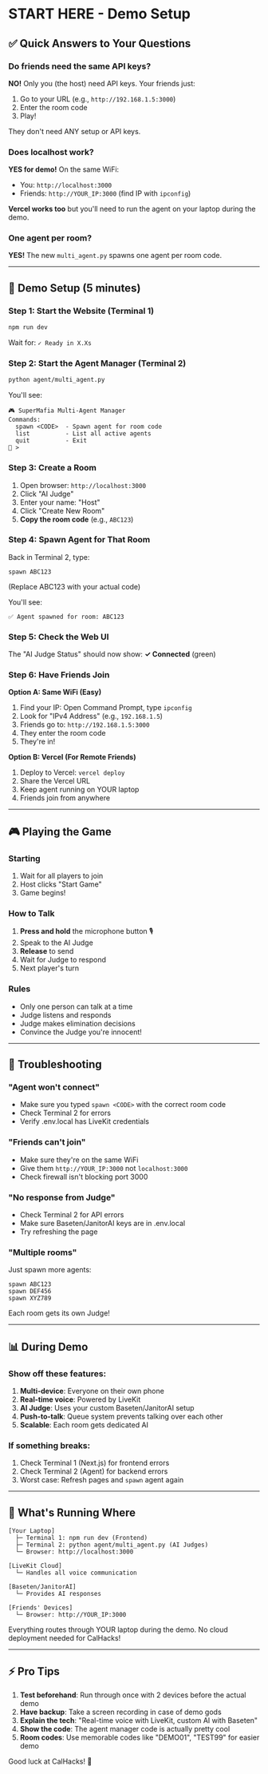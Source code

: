 # START HERE - Demo Setup

## ✅ Quick Answers to Your Questions

### **Do friends need the same API keys?**
**NO!** Only you (the host) need API keys. Your friends just:
1. Go to your URL (e.g., `http://192.168.1.5:3000`)
2. Enter the room code
3. Play!

They don't need ANY setup or API keys.

### **Does localhost work?**
**YES for demo!** On the same WiFi:
- You: `http://localhost:3000`
- Friends: `http://YOUR_IP:3000` (find IP with `ipconfig`)

**Vercel works too** but you'll need to run the agent on your laptop during the demo.

### **One agent per room?**
**YES!** The new `multi_agent.py` spawns one agent per room code.

---

## 🚀 Demo Setup (5 minutes)

### Step 1: Start the Website (Terminal 1)
```bash
npm run dev
```
Wait for: `✓ Ready in X.Xs`

### Step 2: Start the Agent Manager (Terminal 2)
```bash
python agent/multi_agent.py
```
You'll see:
```
🎮 SuperMafia Multi-Agent Manager
Commands:
  spawn <CODE>  - Spawn agent for room code
  list          - List all active agents
  quit          - Exit
🤖 >
```

### Step 3: Create a Room
1. Open browser: `http://localhost:3000`
2. Click "AI Judge"
3. Enter your name: "Host"
4. Click "Create New Room"
5. **Copy the room code** (e.g., `ABC123`)

### Step 4: Spawn Agent for That Room
Back in Terminal 2, type:
```
spawn ABC123
```
(Replace ABC123 with your actual code)

You'll see:
```
✅ Agent spawned for room: ABC123
```

### Step 5: Check the Web UI
The "AI Judge Status" should now show: **✓ Connected** (green)

### Step 6: Have Friends Join

**Option A: Same WiFi (Easy)**
1. Find your IP: Open Command Prompt, type `ipconfig`
2. Look for "IPv4 Address" (e.g., `192.168.1.5`)
3. Friends go to: `http://192.168.1.5:3000`
4. They enter the room code
5. They're in!

**Option B: Vercel (For Remote Friends)**
1. Deploy to Vercel: `vercel deploy`
2. Share the Vercel URL
3. Keep agent running on YOUR laptop
4. Friends join from anywhere

---

## 🎮 Playing the Game

### Starting
1. Wait for all players to join
2. Host clicks "Start Game"
3. Game begins!

### How to Talk
1. **Press and hold** the microphone button 🎙️
2. Speak to the AI Judge
3. **Release** to send
4. Wait for Judge to respond
5. Next player's turn

### Rules
- Only one person can talk at a time
- Judge listens and responds
- Judge makes elimination decisions
- Convince the Judge you're innocent!

---

## 🐛 Troubleshooting

### "Agent won't connect"
- Make sure you typed `spawn <CODE>` with the correct room code
- Check Terminal 2 for errors
- Verify .env.local has LiveKit credentials

### "Friends can't join"
- Make sure they're on the same WiFi
- Give them `http://YOUR_IP:3000` not `localhost:3000`
- Check firewall isn't blocking port 3000

### "No response from Judge"
- Check Terminal 2 for API errors
- Make sure Baseten/JanitorAI keys are in .env.local
- Try refreshing the page

### "Multiple rooms"
Just spawn more agents:
```
spawn ABC123
spawn DEF456
spawn XYZ789
```
Each room gets its own Judge!

---

## 📊 During Demo

### Show off these features:
1. **Multi-device**: Everyone on their own phone
2. **Real-time voice**: Powered by LiveKit
3. **AI Judge**: Uses your custom Baseten/JanitorAI setup
4. **Push-to-talk**: Queue system prevents talking over each other
5. **Scalable**: Each room gets dedicated AI

### If something breaks:
1. Check Terminal 1 (Next.js) for frontend errors
2. Check Terminal 2 (Agent) for backend errors
3. Worst case: Refresh pages and `spawn` agent again

---

## 🎯 What's Running Where

```
[Your Laptop]
  ├─ Terminal 1: npm run dev (Frontend)
  ├─ Terminal 2: python agent/multi_agent.py (AI Judges)
  └─ Browser: http://localhost:3000

[LiveKit Cloud]
  └─ Handles all voice communication

[Baseten/JanitorAI]
  └─ Provides AI responses

[Friends' Devices]
  └─ Browser: http://YOUR_IP:3000
```

Everything routes through YOUR laptop during the demo. No cloud deployment needed for CalHacks!

---

## ⚡ Pro Tips

1. **Test beforehand**: Run through once with 2 devices before the actual demo
2. **Have backup**: Take a screen recording in case of demo gods
3. **Explain the tech**: "Real-time voice with LiveKit, custom AI with Baseten"
4. **Show the code**: The agent manager code is actually pretty cool
5. **Room codes**: Use memorable codes like "DEMO01", "TEST99" for easier demo

Good luck at CalHacks! 🚀
